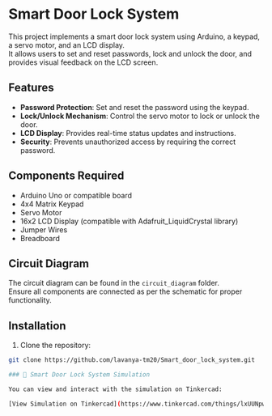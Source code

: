 # Smart Door Lock System

This project implements a smart door lock system using Arduino, a keypad, a servo motor, and an LCD display.  
It allows users to set and reset passwords, lock and unlock the door, and provides visual feedback on the LCD screen.

## Features

- **Password Protection**: Set and reset the password using the keypad.
- **Lock/Unlock Mechanism**: Control the servo motor to lock or unlock the door.
- **LCD Display**: Provides real-time status updates and instructions.
- **Security**: Prevents unauthorized access by requiring the correct password.

## Components Required

- Arduino Uno or compatible board
- 4x4 Matrix Keypad
- Servo Motor
- 16x2 LCD Display (compatible with Adafruit_LiquidCrystal library)
- Jumper Wires
- Breadboard

## Circuit Diagram

The circuit diagram can be found in the `circuit_diagram` folder.  
Ensure all components are connected as per the schematic for proper functionality.

## Installation

1. Clone the repository:

```bash
git clone https://github.com/lavanya-tm20/Smart_door_lock_system.git

### 🔐 Smart Door Lock System Simulation

You can view and interact with the simulation on Tinkercad:

[View Simulation on Tinkercad](https://www.tinkercad.com/things/lxUUNpwckyS-smart-door-lock-system)

